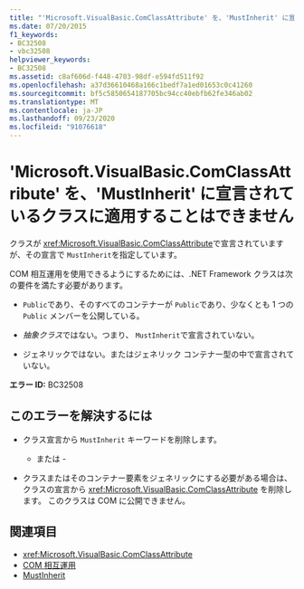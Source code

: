 ```yaml
---
title: "'Microsoft.VisualBasic.ComClassAttribute' を、'MustInherit' に宣言されているクラスに適用することはできません"
ms.date: 07/20/2015
f1_keywords:
- BC32508
- vbc32508
helpviewer_keywords:
- BC32508
ms.assetid: c8af606d-f448-4703-98df-e594fd511f92
ms.openlocfilehash: a37d36610468a166c1bedf7a1ed01653c0c41260
ms.sourcegitcommit: bf5c5850654187705bc94cc40ebfb62fe346ab02
ms.translationtype: MT
ms.contentlocale: ja-JP
ms.lasthandoff: 09/23/2020
ms.locfileid: "91076618"
---
```

# <a name="microsoftvisualbasiccomclassattribute-cannot-be-applied-to-a-class-that-is-declared-mustinherit"></a>'Microsoft.VisualBasic.ComClassAttribute' を、'MustInherit' に宣言されているクラスに適用することはできません

クラスが <xref:Microsoft.VisualBasic.ComClassAttribute>で宣言されていますが、その宣言で `MustInherit`を指定しています。  
  
 COM 相互運用を使用できるようにするためには、.NET Framework クラスは次の要件を満たす必要があります。  
  
- `Public`であり、そのすべてのコンテナーが `Public`であり、少なくとも 1 つの `Public` メンバーを公開している。  
  
- *抽象クラス*ではない。つまり、 `MustInherit`で宣言されていない。  
  
- ジェネリックではない。またはジェネリック コンテナー型の中で宣言されていない。  
  
 **エラー ID:** BC32508  
  
## <a name="to-correct-this-error"></a>このエラーを解決するには  
  
- クラス宣言から `MustInherit` キーワードを削除します。  
  
     - または -  
  
- クラスまたはそのコンテナー要素をジェネリックにする必要がある場合は、クラスの宣言から <xref:Microsoft.VisualBasic.ComClassAttribute> を削除します。 このクラスは COM に公開できません。  
  
## <a name="see-also"></a>関連項目

- <xref:Microsoft.VisualBasic.ComClassAttribute>
- [COM 相互運用](../programming-guide/com-interop/index.md)
- [MustInherit](../language-reference/modifiers/mustinherit.md)
